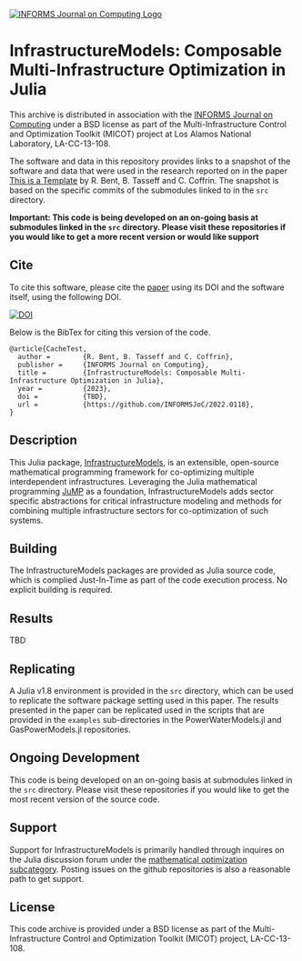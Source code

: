 [![INFORMS Journal on Computing Logo](https://INFORMSJoC.github.io/logos/INFORMS_Journal_on_Computing_Header.jpg)](https://pubsonline.informs.org/journal/ijoc)

# InfrastructureModels: Composable Multi-Infrastructure Optimization in Julia

This archive is distributed in association with the [INFORMS Journal on
Computing](https://pubsonline.informs.org/journal/ijoc) under a BSD license as part of the Multi-Infrastructure Control and Optimization Toolkit (MICOT) project at Los Alamos National Laboratory, LA-CC-13-108.

The software and data in this repository provides links to a snapshot of the software and data
that were used in the research reported on in the paper 
[This is a Template](https://doi.org/10.1287/ijoc.2019.0934) by R. Bent, B. Tasseff and C. Coffrin.
The snapshot is based on the specific commits of the submodules linked to in the `src` directory.

**Important: This code is being developed on an on-going basis at submodules linked in the `src` directory. Please visit these repositories if you would like to get a more recent version or would like support**

## Cite

To cite this software, please cite the [paper](https://doi.org/10.1287/ijoc.2019.0934) using its DOI and the software itself, using the following DOI.

[![DOI](https://zenodo.org/badge/285853815.svg)](https://zenodo.org/badge/latestdoi/285853815)

Below is the BibTex for citing this version of the code.

```
@article{CacheTest,
  author =        {R. Bent, B. Tasseff and C. Coffrin},
  publisher =     {INFORMS Journal on Computing},
  title =         {InfrastructureModels: Composable Multi-Infrastructure Optimization in Julia},
  year =          {2023},
  doi =           {TBD},
  url =           {https://github.com/INFORMSJoC/2022.0118},
}  
```

## Description

This Julia package, [InfrastructureModels](https://github.com/lanl-ansi/InfrastructureModels.jl), is an extensible, open-source mathematical programming framework for co-optimizing multiple interdependent infrastructures.
Leveraging the Julia mathematical programming [JuMP](https://jump.dev/) as a foundation, InfrastructureModels adds sector specific abstractions for critical infrastructure modeling and methods for combining multiple infrastructure sectors for co-optimization of such systems.


## Building

The InfrastructureModels packages are provided as Julia source code, which is complied Just-In-Time as part of the code execution process.  No explicit building is required.


## Results

TBD


## Replicating

A Julia v1.8 environment is provided in the `src` directory, which can be used to replicate the software package setting used in this paper.
The results presented in the paper can be replicated used in the scripts that are provided in the `examples` sub-directories in the PowerWaterModels.jl and GasPowerModels.jl repositories.


## Ongoing Development

This code is being developed on an on-going basis at submodules linked in the `src` directory. Please visit these repositories if you would like to get the most recent version of the source code.


## Support

Support for InfrastructureModels is primarily handled through inquires on the Julia discussion forum under the [mathematical optimization subcategory](https://discourse.julialang.org/c/domain/opt/13). Posting issues on the github repositories is also a reasonable path to get support.


## License

This code archive is provided under a BSD license as part of the Multi-Infrastructure Control and Optimization Toolkit (MICOT) project, LA-CC-13-108.